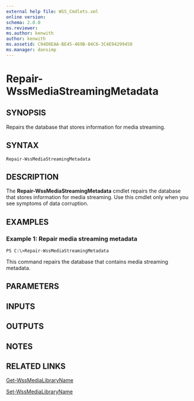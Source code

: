 ```yaml
---
external help file: WSS_Cmdlets.xml
online version: 
schema: 2.0.0
ms.reviewer:
ms.author: kenwith
author: kenwith
ms.assetid: C94D8EAA-BE45-469B-84C6-3C4E94299458
ms.manager: dansimp
---
```


# Repair-WssMediaStreamingMetadata

## SYNOPSIS
Repairs the database that stores information for media streaming.

## SYNTAX

```
Repair-WssMediaStreamingMetadata
```

## DESCRIPTION
The **Repair-WssMediaStreamingMetadata** cmdlet repairs the database that stores information for media streaming.
Use this cmdlet only when you see symptoms of data corruption.

## EXAMPLES

### Example 1: Repair media streaming metadata
```
PS C:\>Repair-WssMediaStreamingMetadata
```

This command repairs the database that contains media streaming metadata.

## PARAMETERS

## INPUTS

## OUTPUTS

## NOTES

## RELATED LINKS

[Get-WssMediaLibraryName](./Get-WssMediaLibraryName.md)

[Set-WssMediaLibraryName](./Set-WssMediaLibraryName.md)

